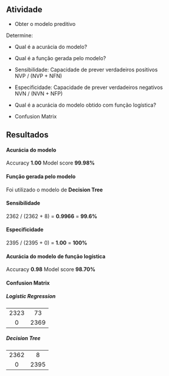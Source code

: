 ## Atividade

- Obter o modelo preditivo 

Determine:

- Qual é a acurácia do modelo?

- Qual é a função gerada pelo modelo?

- Sensibilidade: Capacidade de prever verdadeiros positivos  
NVP / (NVP + NFN)

- Especificidade: Capacidade de prever verdadeiros negativos  
NVN / (NVN + NFP)

- Qual é a acurácia do modelo obtido com função logística?

- Confusion Matrix

## Resultados

#### Acurácia do modelo
Accuracy **1.00**
Model score **99.98%**

#### Função gerada pelo modelo
Foi utilizado o modelo de **Decision Tree**

#### Sensibilidade
2362 / (2362 + 8) = **0.9966** = **99.6%**

#### Especificidade
2395 / (2395 + 0) = **1.00** = **100%**

#### Acurácia do modelo de função logística
Accuracy **0.98**
Model score **98.70%**

#### Confusion Matrix

##### Logistic Regression
|  |  |
| :---: | :---: |
| 2323 | 73 |
| 0 | 2369 |

##### Decision Tree
|  |  |
| :---: | :---: |
| 2362 | 8 |
| 0 | 2395 |